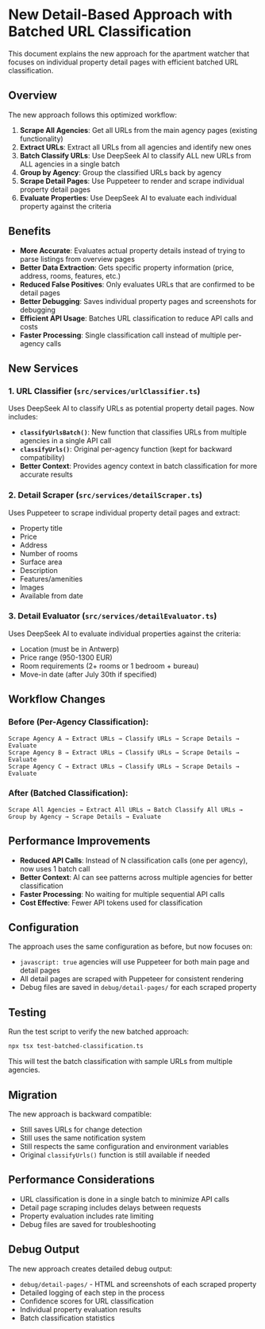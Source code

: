 # New Detail-Based Approach with Batched URL Classification

This document explains the new approach for the apartment watcher that focuses on individual property detail pages with efficient batched URL classification.

## Overview

The new approach follows this optimized workflow:

1. **Scrape All Agencies**: Get all URLs from the main agency pages (existing functionality)
2. **Extract URLs**: Extract all URLs from all agencies and identify new ones
3. **Batch Classify URLs**: Use DeepSeek AI to classify ALL new URLs from ALL agencies in a single batch
4. **Group by Agency**: Group the classified URLs back by agency
5. **Scrape Detail Pages**: Use Puppeteer to render and scrape individual property detail pages
6. **Evaluate Properties**: Use DeepSeek AI to evaluate each individual property against the criteria

## Benefits

- **More Accurate**: Evaluates actual property details instead of trying to parse listings from overview pages
- **Better Data Extraction**: Gets specific property information (price, address, rooms, features, etc.)
- **Reduced False Positives**: Only evaluates URLs that are confirmed to be detail pages
- **Better Debugging**: Saves individual property pages and screenshots for debugging
- **Efficient API Usage**: Batches URL classification to reduce API calls and costs
- **Faster Processing**: Single classification call instead of multiple per-agency calls

## New Services

### 1. URL Classifier (`src/services/urlClassifier.ts`)

Uses DeepSeek AI to classify URLs as potential property detail pages. Now includes:

- **`classifyUrlsBatch()`**: New function that classifies URLs from multiple agencies in a single API call
- **`classifyUrls()`**: Original per-agency function (kept for backward compatibility)
- **Better Context**: Provides agency context in batch classification for more accurate results

### 2. Detail Scraper (`src/services/detailScraper.ts`)

Uses Puppeteer to scrape individual property detail pages and extract:

- Property title
- Price
- Address
- Number of rooms
- Surface area
- Description
- Features/amenities
- Images
- Available from date

### 3. Detail Evaluator (`src/services/detailEvaluator.ts`)

Uses DeepSeek AI to evaluate individual properties against the criteria:

- Location (must be in Antwerp)
- Price range (950-1300 EUR)
- Room requirements (2+ rooms or 1 bedroom + bureau)
- Move-in date (after July 30th if specified)

## Workflow Changes

### Before (Per-Agency Classification):

```
Scrape Agency A → Extract URLs → Classify URLs → Scrape Details → Evaluate
Scrape Agency B → Extract URLs → Classify URLs → Scrape Details → Evaluate
Scrape Agency C → Extract URLs → Classify URLs → Scrape Details → Evaluate
```

### After (Batched Classification):

```
Scrape All Agencies → Extract All URLs → Batch Classify All URLs → Group by Agency → Scrape Details → Evaluate
```

## Performance Improvements

- **Reduced API Calls**: Instead of N classification calls (one per agency), now uses 1 batch call
- **Better Context**: AI can see patterns across multiple agencies for better classification
- **Faster Processing**: No waiting for multiple sequential API calls
- **Cost Effective**: Fewer API tokens used for classification

## Configuration

The approach uses the same configuration as before, but now focuses on:

- `javascript: true` agencies will use Puppeteer for both main page and detail pages
- All detail pages are scraped with Puppeteer for consistent rendering
- Debug files are saved in `debug/detail-pages/` for each scraped property

## Testing

Run the test script to verify the new batched approach:

```bash
npx tsx test-batched-classification.ts
```

This will test the batch classification with sample URLs from multiple agencies.

## Migration

The new approach is backward compatible:

- Still saves URLs for change detection
- Still uses the same notification system
- Still respects the same configuration and environment variables
- Original `classifyUrls()` function is still available if needed

## Performance Considerations

- URL classification is done in a single batch to minimize API calls
- Detail page scraping includes delays between requests
- Property evaluation includes rate limiting
- Debug files are saved for troubleshooting

## Debug Output

The new approach creates detailed debug output:

- `debug/detail-pages/` - HTML and screenshots of each scraped property
- Detailed logging of each step in the process
- Confidence scores for URL classification
- Individual property evaluation results
- Batch classification statistics
